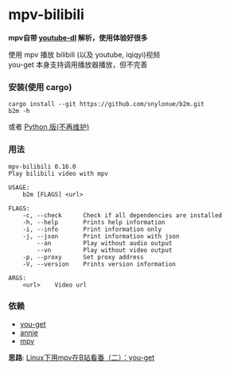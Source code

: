 # mpv-bilibili
**mpv自带 [youtube-dl](https://github.com/ytdl-org/youtube-dl) 解析，使用体验好很多**

使用 mpv 播放 bilibili (以及 youtube, iqiqyi)视频  
you-get 本身支持调用播放器播放，但不完善

### 安装(使用 cargo)
```
cargo install --git https://github.com/snylonue/b2m.git
b2m -h
```

或者 [Python 版(不再维护)](src/bilibili2mpv.py)

### 用法
```
mpv-bilibili 0.16.0
Play bilibili video with mpv

USAGE:
    b2m [FLAGS] <url>

FLAGS:
    -c, --check      Check if all dependencies are installed
    -h, --help       Prints help information
    -i, --info       Print information only
    -j, --json       Print information with json
        --an         Play without audio output
        --vn         Play without video output
    -p, --proxy      Set proxy address
    -V, --version    Prints version information

ARGS:
    <url>    Video url
```

### 依赖
- [you-get](https://github.com/soimort/you-get)  
- [annie](https://github.com/iawia002/annie)  
- [mpv](https://mpv.io)  


**思路**: [Linux下用mpv在B站看番（二）：you-get](https://fspark.me/archives/Linux-mpv-bilibili-bangumi-you-get.html)  